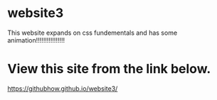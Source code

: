 # website3
This website expands on css fundementals and has some animation!!!!!!!!!!!!!!!!
# View this site from the link below.
https://githubhow.github.io/website3/